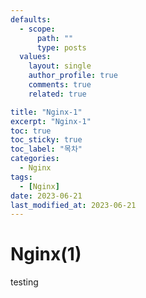 ```yaml
---
defaults:
  - scope:
      path: ""
      type: posts
  values:
    layout: single
    author_profile: true
    comments: true
    related: true

title: "Nginx-1"
excerpt: "Nginx-1"
toc: true
toc_sticky: true
toc_label: "목차"
categories:
  - Nginx 
tags:
  - [Nginx]
date: 2023-06-21
last_modified_at: 2023-06-21
---
```


# Nginx(1)

testing
